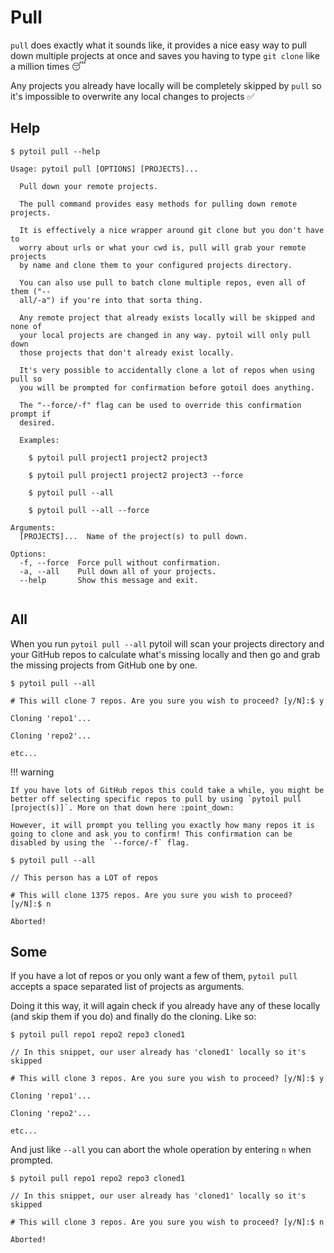 # Pull

`pull` does exactly what it sounds like, it provides a nice easy way to pull down multiple projects at once and saves you having to type `git clone` like a million times :sleeping:

Any projects you already have locally will be completely skipped by `pull` so it's impossible to overwrite any local changes to projects :white_check_mark:

## Help

<div class="termy">

```console
$ pytoil pull --help

Usage: pytoil pull [OPTIONS] [PROJECTS]...

  Pull down your remote projects.

  The pull command provides easy methods for pulling down remote projects.

  It is effectively a nice wrapper around git clone but you don't have to
  worry about urls or what your cwd is, pull will grab your remote projects
  by name and clone them to your configured projects directory.

  You can also use pull to batch clone multiple repos, even all of them ("--
  all/-a") if you're into that sorta thing.

  Any remote project that already exists locally will be skipped and none of
  your local projects are changed in any way. pytoil will only pull down
  those projects that don't already exist locally.

  It's very possible to accidentally clone a lot of repos when using pull so
  you will be prompted for confirmation before gotoil does anything.

  The "--force/-f" flag can be used to override this confirmation prompt if
  desired.

  Examples:

    $ pytoil pull project1 project2 project3

    $ pytoil pull project1 project2 project3 --force

    $ pytoil pull --all

    $ pytoil pull --all --force

Arguments:
  [PROJECTS]...  Name of the project(s) to pull down.

Options:
  -f, --force  Force pull without confirmation.
  -a, --all    Pull down all of your projects.
  --help       Show this message and exit.


```

</div>

## All

When you run `pytoil pull --all` pytoil will scan your projects directory and your GitHub repos to calculate what's missing locally and then go and grab the missing projects from GitHub one by one.

<div class="termy">

```console
$ pytoil pull --all

# This will clone 7 repos. Are you sure you wish to proceed? [y/N]:$ y

Cloning 'repo1'...

Cloning 'repo2'...

etc...
```

</div>

!!! warning

    If you have lots of GitHub repos this could take a while, you might be better off selecting specific repos to pull by using `pytoil pull [project(s)]`. More on that down here :point_down:

    However, it will prompt you telling you exactly how many repos it is going to clone and ask you to confirm! This confirmation can be disabled by using the `--force/-f` flag.

<div class="termy">

```console
$ pytoil pull --all

// This person has a LOT of repos

# This will clone 1375 repos. Are you sure you wish to proceed? [y/N]:$ n

Aborted!
```

</div>

## Some

If you have a lot of repos or you only want a few of them, `pytoil pull` accepts a space separated list of projects as arguments.

Doing it this way, it will again check if you already have any of these locally (and skip them if you do) and finally do the cloning. Like so:

<div class="termy">

```console
$ pytoil pull repo1 repo2 repo3 cloned1

// In this snippet, our user already has 'cloned1' locally so it's skipped

# This will clone 3 repos. Are you sure you wish to proceed? [y/N]:$ y

Cloning 'repo1'...

Cloning 'repo2'...

etc...
```

</div>

And just like `--all` you can abort the whole operation by entering `n` when prompted.

<div class="termy">

```console
$ pytoil pull repo1 repo2 repo3 cloned1

// In this snippet, our user already has 'cloned1' locally so it's skipped

# This will clone 3 repos. Are you sure you wish to proceed? [y/N]:$ n

Aborted!
```

</div>
